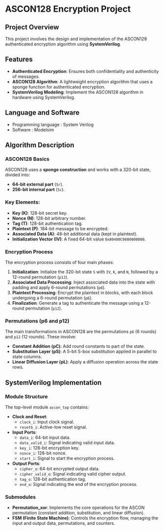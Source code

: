 # ASCON128 Encryption Project

## Project Overview

This project involves the design and implementation of the ASCON128 authenticated encryption algorithm using **SystemVerilog**.
## Features

- **Authenticated Encryption**: Ensures both confidentiality and authenticity of messages.
- **ASCON128 Algorithm**: A lightweight encryption algorithm that uses a sponge function for authenticated encryption.
- **SystemVerilog Modeling**: Implement the ASCON128 algorithm in hardware using SystemVerilog.

## Language and Software
- Programming language : System Verilog
- Software : Modelsim

## Algorithm Description

### ASCON128 Basics
ASCON128 uses a **sponge construction** and works with a 320-bit state, divided into:
- **64-bit external part** (`Sr`).
- **256-bit internal part** (`Sc`).

### Key Elements:
- **Key (K)**: 128-bit secret key.
- **Nonce (N)**: 128-bit arbitrary number.
- **Tag (T)**: 128-bit authentication tag.
- **Plaintext (P)**: 184-bit message to be encrypted.
- **Associated Data (A)**: 48-bit additional data (kept in plaintext).
- **Initialization Vector (IV)**: A fixed 64-bit value `0x80400C0600000000`.

### Encryption Process
The encryption process consists of four main phases:
1. **Initialization**: Initialize the 320-bit state `S` with `IV`, `K`, and `N`, followed by a 12-round permutation (`p12`).
2. **Associated Data Processing**: Inject associated data into the state with padding and apply 6-round permutations (`p6`).
3. **Plaintext Processing**: Encrypt the plaintext in blocks, with each block undergoing a 6-round permutation (`p6`).
4. **Finalization**: Generate a tag to authenticate the message using a 12-round permutation (`p12`).

### Permutations (p6 and p12)
The main transformations in ASCON128 are the permutations `p6` (6 rounds) and `p12` (12 rounds). These involve:
- **Constant Addition (pC)**: Add round constants to part of the state.
- **Substitution Layer (pS)**: A 5-bit S-box substitution applied in parallel to state columns.
- **Linear Diffusion Layer (pL)**: Apply a diffusion operation across the state rows.

## SystemVerilog Implementation

### Module Structure

The top-level module `ascon_top` contains:
- **Clock and Reset**:
  - `clock_i`: Input clock signal.
  - `resetb_i`: Active-low reset signal.
- **Input Ports**:
  - `data_i`: 64-bit input data.
  - `data_valid_i`: Signal indicating valid input data.
  - `key_i`: 128-bit encryption key.
  - `nonce_i`: 128-bit nonce.
  - `start_i`: Signal to start the encryption process.
- **Output Ports**:
  - `cipher_o`: 64-bit encrypted output data.
  - `cipher_valid_o`: Signal indicating valid cipher output.
  - `tag_o`:  128-bit authentication tag.
  - `end_o`: Signal indicating the end of the encryption process.

### Submodules
- **Permutation_xor**: Implements the core operations for the ASCON permutation (constant addition, substitution, and linear diffusion).
- **FSM (Finite State Machine)**: Controls the encryption flow, managing the input and output data, permutations, and counters.
